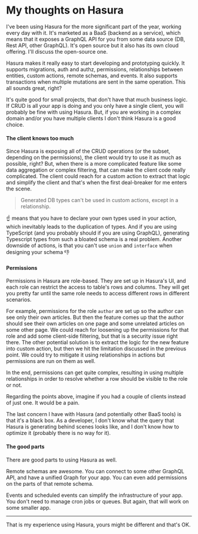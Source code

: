 # My thoughts on Hasura

I've been using Hasura for the more significant part of the year, working every day with it. It's marketed as a BaaS (backend as a service), which means that it exposes a GraphQL API for you from some data source (DB, Rest API, other GraphQL). It's open source but it also has its own cloud offering. I'll discuss the open-source one.

Hasura makes it really easy to start developing and prototyping quickly. It supports migrations, auth and authz, permissions, relationships between entities, custom actions, remote schemas, and events. It also supports transactions when multiple mutations are sent in the same operation. This all sounds great, right?

It's quite good for small projects, that don't have that much business logic. If CRUD is all your app is doing and you only have a single client, you will probably be fine with using Hasura. But, if you are working in a complex domain and/or you have multiple clients I don't think Hasura is a good choice.

#### The client knows too much

Since Hasura is exposing all of the CRUD operations (or the subset, depending on the permissions), the client would try to use it as much as possible, right? But, when there is a more complicated feature like some data aggregation or complex filtering, that can make the client code really complicated. The client could reach for a custom action to extract that logic and simplify the client and that's when the first deal-breaker for me enters the scene.

> Generated DB types can't be used in custom actions, except in a relationship.

☝️ means that you have to declare your own types used in your action, which inevitably leads to the duplication of types. And if you are using TypeScript (and you probably should if you are using GraphQL), generating Typescript types from such a bloated schema is a real problem. Another downside of actions, is that you can't use `union` and `interface` when designing your schema 👎

#### Permissions

Permissions in Hasura are role-based. They are set up in Hasura's UI, and each role can restrict the access to table's rows and columns. They will get you pretty far until the same role needs to access different rows in different scenarios. 

For example, permissions for the role `author` are set up so the author can see only their own articles. But then the feature comes up that the author should see their own articles on one page and some unrelated articles on some other page. We could reach for loosening up the permissions for that role and add some client-side filtering, but that is a security issue right there. The other potential solution is to extract the logic for the new feature into custom action, but then we hit the limitation discussed in the previous point. We could try to mitigate it using relationships in actions but permissions are run on them as well.

In the end, permissions can get quite complex, resulting in using multiple relationships in order to resolve whether a row should be visible to the role or not.

Regarding the points above, imagine if you had a couple of clients instead of just one. It would be a pain.

The last concern I have with Hasura (and potentially other BaaS tools) is that it's a black box. As a developer, I don't know what the query that Hasura is generating behind scenes looks like, and I don't know how to optimize it (probably there is no way for it).

#### The good parts

There are good parts to using Hasura as well. 

Remote schemas are awesome. You can connect to some other GraphQL API, and have a unified Graph for your app. You can even add permissions on the parts of that remote schema.

Events and scheduled events can simplify the infrastructure of your app. You don't need to manage cron jobs or queues. But again, that will work on some smaller app.

-----

That is my experience using Hasura, yours might be different and that's OK. 